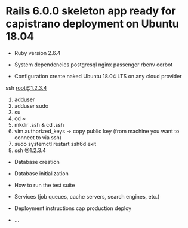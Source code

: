 # Rails 6.0.0 skeleton app ready for capistrano deployment on Ubuntu 18.04

* Ruby version
2.6.4
* System dependencies
postgresql
nginx
passenger
rbenv
cerbot

* Configuration
create naked Ubuntu 18.04 LTS on any cloud provider

ssh root@1.2.3.4

1. adduser <appname>
2. adduser <appname> sudo
3. su <appname>
4. cd ~
5. mkdir .ssh & cd .ssh
6. vim authorized_keys   -> copy public key (from machine you want to connect to via ssh)
7. sudo systemctl restart ssh6d
exit
8. ssh <appname>@1.2.3.4
  
* Database creation

* Database initialization

* How to run the test suite

* Services (job queues, cache servers, search engines, etc.)

* Deployment instructions
cap production deploy
* ...
